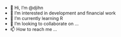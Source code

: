 - 👋 Hi, I’m @djihn
- 👀 I’m interested in development and financial work
- 🌱 I’m currently learning R
- 💞️ I’m looking to collaborate on ...
- 📫 How to reach me ...

<!---
djihn/djihn is a ✨ special ✨ repository because its `README.md` (this file) appears on your GitHub profile.
You can click the Preview link to take a look at your changes.
--->
